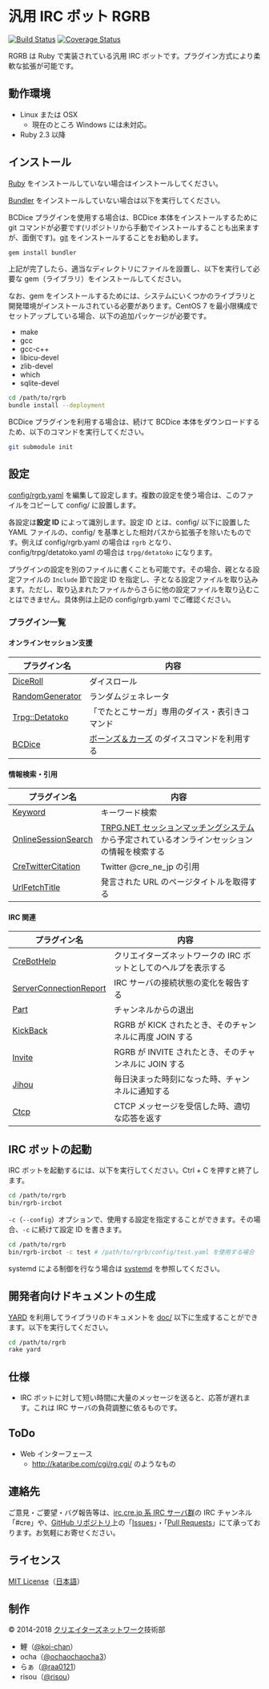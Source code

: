 汎用 IRC ボット RGRB
====================

[![Build Status](https://travis-ci.org/cre-ne-jp/rgrb.svg?branch=master)](https://travis-ci.org/cre-ne-jp/rgrb)
[![Coverage Status](https://coveralls.io/repos/cre-ne-jp/rgrb/badge.svg?branch=master&service=github)](https://coveralls.io/github/cre-ne-jp/rgrb?branch=master)

RGRB は Ruby で実装されている汎用 IRC ボットです。プラグイン方式により柔軟な拡張が可能です。

動作環境
--------

* Linux または OSX
    * 現在のところ Windows には未対応。
* Ruby 2.3 以降

インストール
------------

[Ruby](http://www.ruby-lang.org/) をインストールしていない場合はインストールしてください。

[Bundler](http://bundler.io/) をインストールしていない場合は以下を実行してください。

BCDice プラグインを使用する場合は、BCDice 本体をインストールするために git コマンドが必要です(リポジトリから手動でインストールすることも出来ますが、面倒です)。[git](https://git-scm.com/) をインストールすることをお勧めします。

```bash
gem install bundler
```

上記が完了したら、適当なディレクトリにファイルを設置し、以下を実行して必要な gem（ライブラリ）をインストールしてください。

なお、gem をインストールするためには、システムにいくつかのライブラリと開発環境がインストールされている必要があります。CentOS 7 を最小限構成でセットアップしている場合、以下の追加パッケージが必要です。

* make
* gcc
* gcc-c++
* libicu-devel
* zlib-devel
* which
* sqlite-devel

```bash
cd /path/to/rgrb
bundle install --deployment
```

BCDice プラグインを利用する場合は、続けて BCDice 本体をダウンロードするため、以下のコマンドを実行してください。

```bash
git submodule init
```

設定
----

[config/rgrb.yaml](config/rgrb.yaml) を編集して設定します。複数の設定を使う場合は、このファイルをコピーして config/ に設置します。

各設定は**設定 ID** によって識別します。設定 ID とは、config/ 以下に設置した YAML ファイルの、config/ を基準とした相対パスから拡張子を除いたものです。例えば config/rgrb.yaml の場合は `rgrb` となり、config/trpg/detatoko.yaml の場合は `trpg/detatoko` になります。

プラグインの設定を別のファイルに書くことも可能です。その場合、親となる設定ファイルの `Include` 節で設定 ID を指定し、子となる設定ファイルを取り込みます。ただし、取り込まれたファイルからさらに他の設定ファイルを取り込むことはできません。具体例は上記の config/rgrb.yaml でご確認ください。

### プラグイン一覧

#### オンラインセッション支援

| プラグイン名 | 内容 |
| ------------ | ---- |
| [DiceRoll](doc/plugins/dice_roll.md) | ダイスロール |
| [RandomGenerator](doc/plugins/random_generator.md) | ランダムジェネレータ |
| [Trpg::Detatoko](doc/plugins/trpg/detatoko.md) | 「でたとこサーガ」専用のダイス・表引きコマンド |
| [BCDice](doc/plugins/bcdice.md) | [ボーンズ＆カーズ](https://github.com/torgtaitai/BCDice) のダイスコマンドを利用する |

#### 情報検索・引用

| プラグイン名 | 内容 |
| ------------ | ---- |
| [Keyword](doc/plugins/keyword.md) | キーワード検索 |
| [OnlineSessionSearch](doc/plugins/online_session_search.md) | [TRPG.NET セッションマッチングシステム](http://session.trpg.net/)から予定されているオンラインセッションの情報を検索する |
| [CreTwitterCitation](doc/plugins/cre_twitter_citation.md) | Twitter @cre_ne_jp の引用 |
| [UrlFetchTitle](doc/plugins/url_fetch_title.md) | 発言された URL のページタイトルを取得する |

#### IRC 関連

| プラグイン名 | 内容 |
| ------------ | ---- |
| [CreBotHelp](doc/plugins/cre_bot_help.md) | クリエイターズネットワークの IRC ボットとしてのヘルプを表示する |
| [ServerConnectionReport](doc/plugins/server_connection_report.md) | IRC サーバの接続状態の変化を報告する |
| [Part](doc/plugins/part.md) | チャンネルからの退出 |
| [KickBack](doc/plugins/kick_back.md) | RGRB が KICK されたとき、そのチャンネルに再度 JOIN する |
| [Invite](doc/plugins/invite.md) | RGRB が INVITE されたとき、そのチャンネルに JOIN する |
| [Jihou](doc/plugins/jihou.md) | 毎日決まった時刻になった時、チャンネルに通知する |
| [Ctcp](doc/plugins/ctcp.md) | CTCP メッセージを受信した時、適切な応答を返す |

IRC ボットの起動
----------------

IRC ボットを起動するには、以下を実行してください。Ctrl + C を押すと終了します。

```bash
cd /path/to/rgrb
bin/rgrb-ircbot
```

`-c`（`--config`）オプションで、使用する設定を指定することができます。その場合、`-c` に続けて設定 ID を書きます。

```bash
cd /path/to/rgrb
bin/rgrb-ircbot -c test # /path/to/rgrb/config/test.yaml を使用する場合
```

systemd による制御を行なう場合は [systemd](doc/system/systemd.md) を参照してください。

開発者向けドキュメントの生成
----------------------------

[YARD](http://yardoc.org/) を利用してライブラリのドキュメントを [doc/](doc/) 以下に生成することができます。以下を実行してください。

```bash
cd /path/to/rgrb
rake yard
```

仕様
----

* IRC ボットに対して短い時間に大量のメッセージを送ると、応答が遅れます。これは IRC サーバの負荷調整に依るものです。

ToDo
----

* Web インターフェース
    * http://kataribe.com/cgi/rg.cgi/ のようなもの

連絡先
------

ご意見・ご要望・バグ報告等は、[irc.cre.jp 系 IRC サーバ群](http://www.cre.ne.jp/services/irc)の IRC チャンネル「#cre」や、[GitHub リポジトリ](https://github.com/cre-ne-jp/rgrb)上の「[Issues](https://github.com/cre-ne-jp/rgrb/issues)」・「[Pull Requests](https://github.com/cre-ne-jp/rgrb/pulls)」にて承っております。お気軽にお寄せください。

ライセンス
----------

[MIT License](LICENSE)（[日本語](LICENSE.ja)）

制作
----

&copy; 2014-2018 [クリエイターズネットワーク](http://www.cre.ne.jp/)技術部

* 鯉（[@koi-chan](https://github.com/koi-chan)）
* ocha（[@ochaochaocha3](https://github.com/ochaochaocha3)）
* らぁ（[@raa0121](https://github.com/raa0121)）
* risou（[@risou](https://github.com/risou)）
